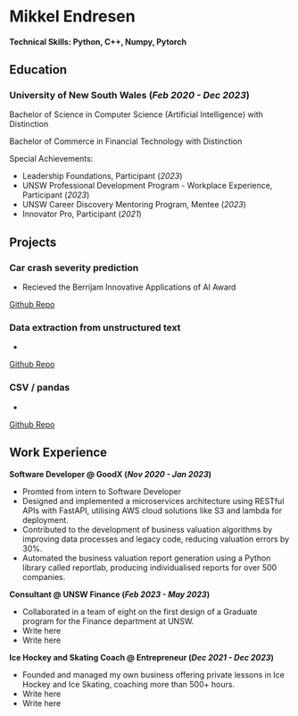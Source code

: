 # Mikkel Endresen

#### Technical Skills: Python, C++, Numpy, Pytorch


## Education

### University of New South Wales  (_Feb 2020 - Dec 2023_)

  Bachelor of Science in Computer Science (Artificial Intelligence) with Distinction
  
  Bachelor of Commerce in Financial Technology with Distinction
  
  Special Achievements:
  - Leadership Foundations, Participant  (_2023_)
  - UNSW Professional Development Program - Workplace Experience, Participant  (_2023_)
  - UNSW Career Discovery Mentoring Program, Mentee  (_2023_)
  - Innovator Pro, Participant  (_2021_)


## Projects

### Car crash severity prediction
- Recieved the Berrijam Innovative Applications of AI Award

[Github Repo](https://github.com/MikkelEndresen/portfolio/tree/main/TheLastOfUs)

### Data extraction from unstructured text
-

[Github Repo](https://github.com/MikkelEndresen/DataExtractionFromText)

### CSV / pandas 
-

[Github Repo](https://github.com/MikkelEndresen/DataCleaning)


## Work Experience

**Software Developer @ GoodX (_Nov 2020 - Jan 2023_)**
- Promted from intern to Software Developer
- Designed and implemented a microservices architecture using RESTful APIs with FastAPI, utilising AWS cloud solutions like S3 and lambda for deployment. 
- Contributed to the development of business valuation algorithms by improving data processes and legacy code, reducing valuation errors by 30%.
- Automated the business valuation report generation using a Python library called reportlab, producing individualised reports for over 500 companies. 

**Consultant @ UNSW Finance (_Feb 2023 - May 2023_)**
- Collaborated in a team of eight on the first design of a Graduate program for the Finance department at UNSW. 
- Write here
- Write here


**Ice Hockey and Skating Coach @ Entrepreneur (_Dec 2021 - Dec 2023_)**
- Founded and managed my own business offering private lessons in Ice Hockey and Ice Skating, coaching more than 500+ hours.
- Write here
- Write here




